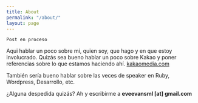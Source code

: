 ```yaml
---
title: About
permalink: "/about/"
layout: page
---
```


`Post en proceso`

Aqui hablar un poco sobre mi, quien soy, que hago y en que estoy involucrado. Quizás sea bueno hablar un poco sobre Kakao y poner referencias sobre lo que estamos haciendo ahí. [kakaomedia.com][kakao]

También sería bueno hablar sobre las veces de speaker en Ruby, Wordpress, Desarrollo, etc. 

¿Alguna despedida quizás? Ah y escribirme a **eveevansml [at] gmail.com**


[kakao]:        http://kakaomedia.com